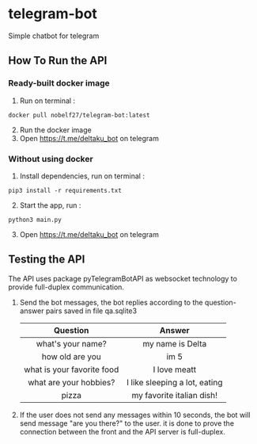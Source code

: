 # telegram-bot

Simple chatbot for telegram

## How To Run the API

### Ready-built docker image
1. Run on terminal :
```
docker pull nobelf27/telegram-bot:latest
```
2. Run the docker image
3. Open https://t.me/deltaku_bot on telegram

### Without using docker

1. Install dependencies, run on terminal :
```
pip3 install -r requirements.txt
```
2. Start the app, run :
```
python3 main.py
```

3. Open https://t.me/deltaku_bot on telegram

## Testing the API
The API uses package pyTelegramBotAPI as websocket technology to provide full-duplex communication.

1. Send the bot messages, the bot replies according to the question-answer pairs saved in file qa.sqlite3

    | Question | Answer   |
    | :---:   | :---: |
    | what's your name? | my name is Delta   |
    | how old are you | im 5   |
    | what is your favorite food | I love meatt   |
    | what are your hobbies? | I like sleeping a lot, eating   |
    | pizza | my favorite italian dish!   |

2. If the user does not send any messages within 10 seconds, the bot will send message "are you there?" to the user.
    it is done to prove the connection between the front and the API server is full-duplex.
